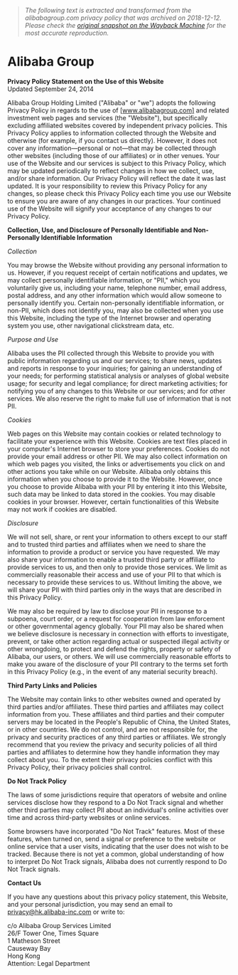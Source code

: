 > *The following text is extracted and transformed from the alibabagroup.com privacy policy that was archived on 2018-12-12. Please check the [original snapshot on the Wayback Machine](https://web.archive.org/web/20181212113118id_/http%3A//www.alibabagroup.com/en/global/privacy) for the most accurate reproduction.*

# Alibaba Group

**Privacy Policy Statement on the Use of this Website**  
Updated September 24, 2014

Alibaba Group Holding Limited ("Alibaba" or "we") adopts the following Privacy Policy in regards to the use of [www.alibabagroup.com] and related investment web pages and services (the "Website"), but specifically excluding affiliated websites covered by independent privacy policies. This Privacy Policy applies to information collected through the Website and otherwise (for example, if you contact us directly). However, it does not cover any information—personal or not—that may be collected through other websites (including those of our affiliates) or in other venues. Your use of the Website and our services is subject to this Privacy Policy, which may be updated periodically to reflect changes in how we collect, use, and/or share information. Our Privacy Policy will reflect the date it was last updated. It is your responsibility to review this Privacy Policy for any changes, so please check this Privacy Policy each time you use our Website to ensure you are aware of any changes in our practices. Your continued use of the Website will signify your acceptance of any changes to our Privacy Policy.

**Collection, Use, and Disclosure of Personally Identifiable and Non-Personally Identifiable Information**

_Collection_

You may browse the Website without providing any personal information to us. However, if you request receipt of certain notifications and updates, we may collect personally identifiable information, or "PII," which you voluntarily give us, including your name, telephone number, email address, postal address, and any other information which would allow someone to personally identify you. Certain non-personally identifiable information, or non-PII, which does not identify you, may also be collected when you use this Website, including the type of the Internet browser and operating system you use, other navigational clickstream data, etc.

_Purpose and Use_

Alibaba uses the PII collected through this Website to provide you with public information regarding us and our services; to share news, updates and reports in response to your inquiries; for gaining an understanding of your needs; for performing statistical analysis or analyses of global website usage; for security and legal compliance; for direct marketing activities; for notifying you of any changes to this Website or our services; and for other services. We also reserve the right to make full use of information that is not PII.

_Cookies_

Web pages on this Website may contain cookies or related technology to facilitate your experience with this Website. Cookies are text files placed in your computer's Internet browser to store your preferences. Cookies do not provide your email address or other PII. We may also collect information on which web pages you visited, the links or advertisements you click on and other actions you take while on our Website. Alibaba only obtains this information when you choose to provide it to the Website. However, once you choose to provide Alibaba with your PII by entering it into this Website, such data may be linked to data stored in the cookies. You may disable cookies in your browser. However, certain functionalities of this Website may not work if cookies are disabled.

_Disclosure_

We will not sell, share, or rent your information to others except to our staff and to trusted third parties and affiliates when we need to share the information to provide a product or service you have requested. We may also share your information to enable a trusted third party or affiliate to provide services to us, and then only to provide those services. We limit as commercially reasonable their access and use of your PII to that which is necessary to provide these services to us. Without limiting the above, we will share your PII with third parties only in the ways that are described in this Privacy Policy.

We may also be required by law to disclose your PII in response to a subpoena, court order, or a request for cooperation from law enforcement or other governmental agency globally. Your PII may also be shared when we believe disclosure is necessary in connection with efforts to investigate, prevent, or take other action regarding actual or suspected illegal activity or other wrongdoing, to protect and defend the rights, property or safety of Alibaba, our users, or others. We will use commercially reasonable efforts to make you aware of the disclosure of your PII contrary to the terms set forth in this Privacy Policy (e.g., in the event of any material security breach).

**Third Party Links and Policies**

The Website may contain links to other websites owned and operated by third parties and/or affiliates. These third parties and affiliates may collect information from you. These affiliates and third parties and their computer servers may be located in the People's Republic of China, the United States, or in other countries. We do not control, and are not responsible for, the privacy and security practices of any third parties or affiliates. We strongly recommend that you review the privacy and security policies of all third parties and affiliates to determine how they handle information they may collect about you. To the extent their privacy policies conflict with this Privacy Policy, their privacy policies shall control.

**Do Not Track Policy**

The laws of some jurisdictions require that operators of website and online services disclose how they respond to a Do Not Track signal and whether other third parties may collect PII about an individual's online activities over time and across third-party websites or online services.

Some browsers have incorporated "Do Not Track" features. Most of these features, when turned on, send a signal or preference to the website or online service that a user visits, indicating that the user does not wish to be tracked. Because there is not yet a common, global understanding of how to interpret Do Not Track signals, Alibaba does not currently respond to Do Not Track signals.

**Contact Us**

If you have any questions about this privacy policy statement, this Website, and your personal jurisdiction, you may send an email to [privacy@hk.alibaba-inc.com](mailto:privacy@hk.alibaba-inc.com) or write to:

c/o Alibaba Group Services Limited  
26/F Tower One, Times Square  
1 Matheson Street  
Causeway Bay  
Hong Kong  
Attention: Legal Department
